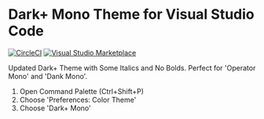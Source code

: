 # Dark+ Mono Theme for Visual Studio Code

[![CircleCI](https://dl.circleci.com/status-badge/img/gh/cmckni3/dark-plus-mono/tree/master.svg?style=svg)](https://dl.circleci.com/status-badge/redirect/gh/cmckni3/dark-plus-mono/tree/master)
[![Visual Studio Marketplace](https://img.shields.io/vscode-marketplace/v/cmckni3.dark-plus-mono.svg)](https://marketplace.visualstudio.com/items?itemName=cmckni3.dark-plus-mono)

Updated Dark+ Theme with Some Italics and No Bolds. Perfect for 'Operator Mono' and 'Dank Mono'.

1. Open Command Palette (Ctrl+Shift+P)
2. Choose 'Preferences: Color Theme'
3. Choose 'Dark+ Mono'
